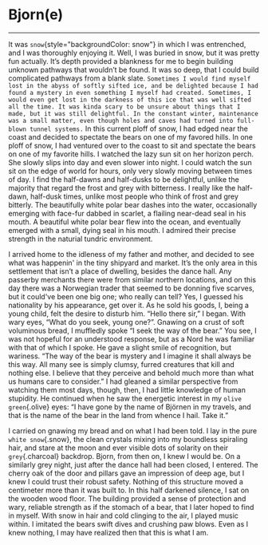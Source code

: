 
# Bjorn(e)
___________

It was `snow`{style="backgroundColor: snow"} in which I was entrenched, and I was thoroughly enjoying it. Well, I was buried in snow, but it was pretty fun actually. It’s depth provided a blankness for me to begin building unknown pathways that wouldn’t be found. It was so deep, that I could build complicated pathways from a blank slate. `Sometimes I would find myself lost in the abyss of softly sifted ice, and be delighted because I had found a mystery in even something I myself had created. Sometimes, I would even get lost in the darkness of this ice that was well sifted all the time. It was kinda scary to be unsure about things that I made, but it was still delightful. In the constant winter, maintenance was a small matter, even though holes and caves had turned into full-blown tunnel systems.` In this current ploff of snow, I had edged near the coast and decided to spectate the bears on one of my favored hills. In one ploff of snow, I had ventured over to the coast to sit and spectate the bears on one of my favorite hills. I watched the lazy sun sit on her horizon perch. She slowly slips into day and even slower into night. I could watch the sun sit on the edge of world for hours, only very slowly moving between times of day. I find the half-dawns and half-dusks to be delightful, unlike the majority that regard the frost and grey with bitterness. I really like the half-dawn, half-dusk times, unlike most people who think of frost and grey bitterly. The beautifully white polar bear dashes into the water, occasionally emerging with face-fur dabbed in scarlet, a flailing near-dead seal in his mouth. A beautiful white polar bear flew into the ocean, and eventually emerged with a small, dying seal in his mouth. I admired their precise strength in the naturial tundric environment.

I arrived home to the idleness of my father and mother, and decided to see what was happenin' in the tiny shipyard and market. It’s the only area in this settlement that isn’t a place of dwelling, besides the dance hall. Any passerby merchants there were from similar northern locations, and on this day there was a Norwegian trader that seemed to be donning five scarves, but it could've been one big one; who really can tell? Yes, I guessed his nationality by his appearance, get over it. As he sold his goods, I, being a young child, felt the desire to disturb him. “Hello there sir,” I began. With wary eyes, “What do you seek, young one?”. Gnawing on a crust of soft voluminous bread, I muffledly spoke “I seek the way of the bear.” You see, I was not hopeful for an understood response, but as a Nord he was familiar with that of which I spoke. He gave a slight smile of recognition, but wariness. “The way of the bear is mystery and I imagine it shall always be this way. All many see is simply clumsy, furred creatures that kill and nothing else. I believe that they perceive and behold much more than what us humans care to consider.” I had gleaned a similar perspective from watching them most days, though, then, I had little knowledge of human stupidity. He continued when he saw the energetic interest in my `olive green`{.olive} eyes: “I have gone by the name of Björnen in my travels, and that is the name of the bear in the land from whence I hail. Take it.”

I carried on gnawing my bread and on what I had been told. I lay in the pure `white snow`{.snow}, the clean crystals mixing into my boundless spiraling hair, and stare at the moon and ever visible dots of solarity on their `grey`{.charcoal} backdrop. Bjorn, from then on, I knew I would be. On a similarly grey night, just after the dance hall had been closed, I entered. The cherry oak of the door and pillars gave an impression of deep age, but I knew I could trust their robust safety. Nothing of this structure moved a centimeter more than it was built to. In this half darkened silence, I sat on the wooden wood floor. The building provided a sense of protection and wary, reliable strength as if the stomach of a bear, that I later hoped to find in myself. With snow in hair and cold clinging to the air, I played music within. I imitated the bears swift dives and crushing paw blows. Even as I knew nothing, I may have realized then that this is what I am.
